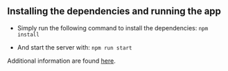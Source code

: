 ## Installing the dependencies and running the app

- Simply run the following command to install the dependencies:
`npm install`

- And start the server with:
`npm run start`

Additional information are found [here](https://www.scalablepath.com/full-stack/graphql-and-postgraphile-integration-full-stack-tutorial-part-2).